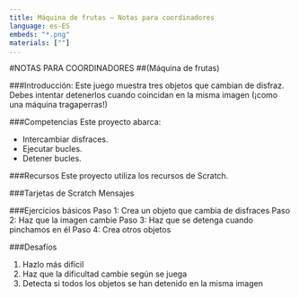 ```yaml
---
title: Máquina de frutas — Notas para coordinadores
language: es-ES
embeds: "*.png"
materials: [""]
...
```


#NOTAS PARA COORDINADORES
##(Máquina de frutas)###Introducción:Este juego muestra tres objetos que cambian de disfraz. Debes intentar detenerlos cuando coincidan en la misma imagen (¡como una máquina tragaperras!)###Competencias
Este proyecto abarca:- Intercambiar disfraces.- Ejecutar bucles.- Detener bucles.###RecursosEste proyecto utiliza los recursos de Scratch.###Tarjetas de ScratchMensajes###Ejercicios básicosPaso 1: Crea un objeto que cambia de disfraces
Paso 2: Haz que la imagen cambiePaso 3: Haz que se detenga cuando pinchamos en él
Paso 4: Crea otros objetos###Desafíos1. Hazlo más difícil2. Haz que la dificultad cambie según se juega3. Detecta si todos los objetos se han detenido en la misma imagen
